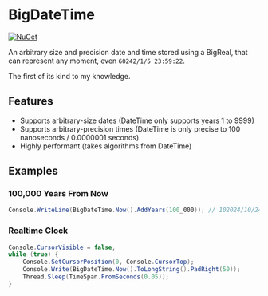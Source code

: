 # BigDateTime

[![NuGet](https://img.shields.io/nuget/v/BigDateTime.svg)](https://www.nuget.org/packages/BigDateTime)

An arbitrary size and precision date and time stored using a BigReal, that can represent any moment, even `60242/1/5 23:59:22`.

The first of its kind to my knowledge.

## Features

- Supports arbitrary-size dates (DateTime only supports years 1 to 9999)
- Supports arbitrary-precision times (DateTime is only precise to 100 nanoseconds / 0.0000001 seconds)
- Highly performant (takes algorithms from DateTime)

## Examples

### 100,000 Years From Now

```cs
Console.WriteLine(BigDateTime.Now().AddYears(100_000)); // 102024/10/24 23:59:44
```

### Realtime Clock

```cs
Console.CursorVisible = false;
while (true) {
    Console.SetCursorPosition(0, Console.CursorTop);
    Console.Write(BigDateTime.Now().ToLongString().PadRight(50));
    Thread.Sleep(TimeSpan.FromSeconds(0.05));
}
```